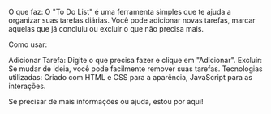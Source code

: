 O que faz: O "To Do List" é uma ferramenta simples que te ajuda a organizar suas tarefas diárias. Você pode adicionar novas tarefas, marcar aquelas que já concluiu ou excluir o que não precisa mais.

Como usar:

Adicionar Tarefa: Digite o que precisa fazer e clique em "Adicionar".
Excluir: Se mudar de ideia, você pode facilmente remover suas tarefas.
Tecnologias utilizadas: Criado com HTML e CSS para a aparência, JavaScript para as interações.

Se precisar de mais informações ou ajuda, estou por aqui!
